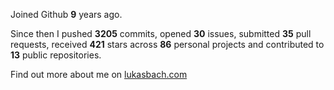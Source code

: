Joined Github **9** years ago.

Since then I pushed **3205** commits, opened **30** issues, submitted **35** pull requests, received **421** stars across **86** personal projects and contributed to **13** public repositories.

Find out more about me on [lukasbach.com](https://lukasbach.com)
